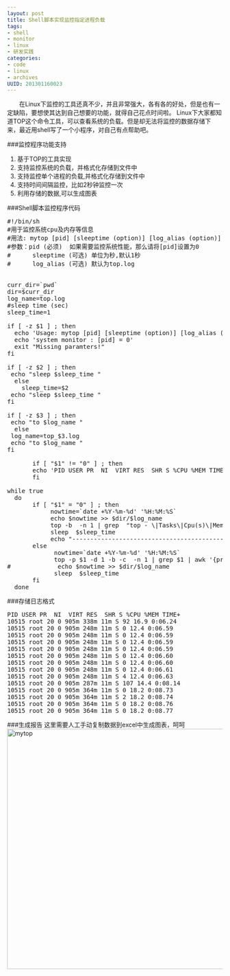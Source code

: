 ```yaml
---
layout: post
title: Shell脚本实现监控指定进程负载
tags: 
- shell
- monitor
- linux
- 研发实践
categories:
- code
- linux
- archives
UUID: 201301160023
---
```


 　　在Linux下监控的工具还真不少，并且非常强大，各有各的好处，但是也有一定缺陷，要想使其达到自己想要的功能，就得自己花点时间啦。
Linux下大家都知道TOP这个命令工具，可以查看系统的负载。但是却无法将监控的数据存储下来，最近用shell写了一个小程序，对自己有点帮助吧。

###监控程序功能支持
<ol>
<li>基于TOP的工具实现</li>
<li>支持监控系统的负载，并格式化存储到文件中</li>
<li>支持监控单个进程的负载,并格式化存储到文件中</li>
<li>支持时间间隔监控，比如2秒钟监控一次</li>
<li>利用存储的数据,可以生成图表</li>
</ol>

###Shell脚本监控程序代码
<pre id="bash">
#!/bin/sh
#用于监控系统cpu及内存等信息
#用法: mytop [pid] [sleeptime (option)] [log_alias (option)]
#参数：pid (必须)  如果需要监控系统性能，那么请将[pid]设置为0
#      sleeptime (可选) 单位为秒,默认1秒
#      log_alias (可选) 默认为top.log


curr_dir=`pwd`
dir=$curr_dir
log_name=top.log
#sleep time (sec)
sleep_time=1

if [ -z $1 ] ; then
  echo 'Usage: mytop [pid] [sleeptime (option)] [log_alias (option)]'
  echo 'system monitor : [pid] = 0'
  exit "Missing paramters!"
fi

if [ -z $2 ] ; then
 echo "sleep $sleep_time "
  else
    sleep_time=$2
 echo "sleep $sleep_time "
fi

if [ -z $3 ] ; then
 echo "to $log_name "
  else
 log_name=top_$3.log 
 echo "to $log_name "
fi

       if [ "$1" != "0" ] ; then
       echo 'PID USER PR  NI  VIRT RES  SHR S %CPU %MEM TIME+' >> $dir/$log_name
       fi

while true
  do
       if [ "$1" = "0" ] ; then
            nowtime=`date +%Y-%m-%d' '%H:%M:%S`
            echo $nowtime >> $dir/$log_name 
            top -b  -n 1 | grep  "top - \|Tasks\|Cpu(s)\|Mem\|Swap" >> $dir/$log_name
            sleep  $sleep_time
            echo "----------------------------------------------------------" >> $dir/$log_name 
       else
             nowtime=`date +%Y-%m-%d' '%H:%M:%S`
             top -p $1 -d 1 -b -c  -n 1 | grep $1 | awk '{print $1,$2,$3,$4,$5,$6,$7,$8,$9,$10,$11}'  >> $dir/$log_name
#             echo $nowtime >> $dir/$log_name 
             sleep  $sleep_time
       fi
  done
</pre>

###存储日志格式
<pre id="bash">
PID USER PR  NI  VIRT RES  SHR S %CPU %MEM TIME+
10515 root 20 0 905m 338m 11m S 92 16.9 0:06.24
10515 root 20 0 905m 248m 11m S 0 12.4 0:06.59
10515 root 20 0 905m 248m 11m S 0 12.4 0:06.59
10515 root 20 0 905m 248m 11m S 0 12.4 0:06.59
10515 root 20 0 905m 248m 11m S 0 12.4 0:06.59
10515 root 20 0 905m 248m 11m S 0 12.4 0:06.60
10515 root 20 0 905m 248m 11m S 0 12.4 0:06.60
10515 root 20 0 905m 248m 11m S 0 12.4 0:06.61
10515 root 20 0 905m 248m 11m S 4 12.4 0:06.63
10515 root 20 0 905m 287m 11m S 107 14.4 0:08.14
10515 root 20 0 905m 364m 11m S 0 18.2 0:08.73
10515 root 20 0 905m 364m 11m S 2 18.2 0:08.74
10515 root 20 0 905m 364m 11m S 0 18.2 0:08.76
10515 root 20 0 905m 364m 11m S 0 18.2 0:08.77
</pre>

###生成报告
这里需要人工手动复制数据到excel中生成图表，呵呵
<img src="{{site.static_url}}/assets/images/linux/mytop.jpg" width="560px"  alt="mytop" ></img>
